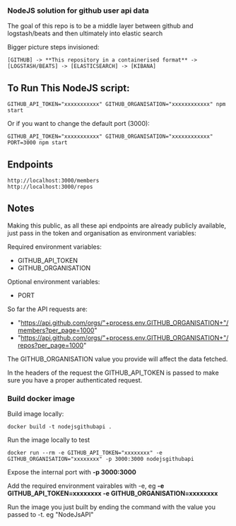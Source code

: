 ### NodeJS solution for github user api data

The goal of this repo is to be a middle layer between github and logstash/beats and then ultimately into elastic search

Bigger picture steps invisioned:

    [GITHUB] -> **This repository in a containerised format** -> [LOGSTASH/BEATS] -> [ELASTICSEARCH] -> [KIBANA]

## To Run This NodeJS script:

    GITHUB_API_TOKEN="xxxxxxxxxxx" GITHUB_ORGANISATION="xxxxxxxxxxxx" npm start

Or if you want to change the default port (3000):

    GITHUB_API_TOKEN="xxxxxxxxxxx" GITHUB_ORGANISATION="xxxxxxxxxxxx" PORT=3000 npm start

## Endpoints

    http://localhost:3000/members
    http://localhost:3000/repos

## Notes

Making this public, as all these api endpoints are already publicly available, just pass in the token and organisation as environment variables:

Required environment variables:

- GITHUB_API_TOKEN
- GITHUB_ORGANISATION

Optional environment variables:

- PORT

So far the API requests are:

- "https://api.github.com/orgs/"+process.env.GITHUB_ORGANISATION+"/members?per_page=1000"
- "https://api.github.com/orgs/"+process.env.GITHUB_ORGANISATION+"/repos?per_page=1000"

The GITHUB_ORGANISATION value you provide will affect the data fetched.

In the headers of the request the GITHUB_API_TOKEN is passed to make sure you have a proper authenticated request.


### Build docker image

Build image locally:

    docker build -t nodejsgithubapi .

Run the image locally to test

    docker run --rm -e GITHUB_API_TOKEN="xxxxxxxx" -e GITHUB_ORGANISATION="xxxxxxxx" -p 3000:3000 nodejsgithubapi

Expose the internal port with **-p 3000:3000**

Add the required environment vairables with -e, eg **-e GITHUB_API_TOKEN=xxxxxxxx -e GITHUB_ORGANISATION=xxxxxxxx**

Run the image you just built by ending the command with the value you passed to -t. eg "NodeJsAPI"


